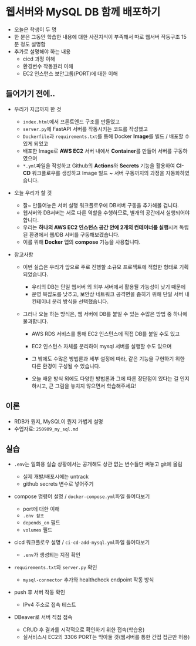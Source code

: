 # 웹서버와 MySQL DB 함께 배포하기

- 오늘은 학생이 두 명
- 한 분은 그동안 학습한 내용에 대한 사전지식이 부족해서 따로 웹서버 작동구조 15분 정도 설명함
- 추가로 설명해야 하는 내용
  - cicd 과정 이해
  - 환경변수 작동원리 이해
  - EC2 인스턴스 보안그룹(PORT)에 대한 이해

## 들어가기 전에..

- 우리가 지금까지 한 것

  - `index.html`에서 프론트엔드 구조를 만들었고
  - `server.py`에 FastAPI 서버를 작동시키는 코드를 작성했고
  - `Dockerfile`과 `requirements.txt`를 통해 Docker **Image**를 빌드 / 배포할 수 있게 되었고
  - 배포한 Image로 **AWS EC2** 서버 내에서 **Container**를 만들어 서버를 구동하였으며
  - `*.yml`파일을 작성하고 Github의 **Actions**와 **Secrets** 기능을 활용하여 **CI-CD** 워크플로우를 생성하고 Image 빌드 ~ 서버 구동까지의 과정을 자동화하였습니다.

- 오늘 우리가 할 것

  - 잘~ 만들어놓은 서버 실행 워크플로우에 DB서버 구동을 추가해볼 겁니다.
  - 웹서버와 DB서버는 서로 다른 역할을 수행하므로, 별개의 공간에서 실행되어야 합니다.
  - 우리는 **하나의 AWS EC2 인스턴스 공간 안에 2개의 컨테이너를 실행**시켜 독립된 환경에서 웹/DB 서버를 구동해보겠습니다.
  - 이를 위해 **Docker** 앱의 **compose** 기능을 사용합니다.

- 참고사항

  - 이번 실습은 우리가 앞으로 주로 진행할 소규모 프로젝트에 적합한 형태로 기획되었습니다.
    - 우리의 DB는 단일 웹서버 외 외부 서버에서 활용될 가능성이 낮기 때문에
    - 운영 복잡도를 낮추고, 보안상 네트워크 공격면을 좁히기 위해 단일 서버 내 컨테이너 분리 방식을 선택했습니다.

  - 그러나 오늘 하는 방식은, 웹 서버에 DB를 붙일 수 있는 수많은 방법 중 하나에 불과합니다.

    - AWS RDS 서비스를 통해 EC2 인스턴스에 직접 DB를 붙일 수도 있고
    - EC2 인스턴스 자체를 분리하여 mysql 서버를 실행할 수도 있으며
    - 그 밖에도 수많은 방법론과 세부 설정에 따라, 같은 기능을 구현하기 위한 다른 환경이 구성될 수 있습니다.

    - 오늘 배운 방식 외에도 다양한 방법론과 그에 따른 장단점이 있다는 걸 인지하시고, 큰 그림을 놓치지 않으면서 학습해주세요!



## 이론

- RDB가 뭔지, MySQL이 뭔지 가볍게 설명
- 수업자료: `250909_my_sql.md`



## 실습

- `.env`는 일회용 실습 상황에서는 공개해도 상관 없는 변수들만 써놓고 git에 올림
  - 실제 개발/배포시에는 untrack
  - github secrets 변수로 넣어주기
- compose 명령어 설명 / `docker-compose.yml`파일 들여다보기
  - port에 대한 이해
  - `.env 참조`
  - `depends_on` 필드
  - `volumes` 필드
- cicd 워크플로우 설명 / `ci-cd-add-mysql.yml`파일 들여다보기
  - `.env`가 생성되는 지점 확인

- `requirements.txt`와 `server.py` 확인
  - `mysql-connector` 추가와 healthcheck endpoint 작동 방식

- push 후 서버 작동 확인
  - IPv4 주소로 접속 테스트
- DBeaver로 서버 직접 접속
  - CRUD 후 결과를 시각적으로 확인하기 위한 접속(학습용)
  - 실서비스시 EC2의 3306 PORT는 막아둘 것(웹서버를 통한 간접 접근만 허용)
